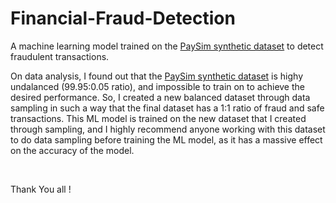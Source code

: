 # Financial-Fraud-Detection

A machine learning model trained on the <a href=https://www.kaggle.com/ntnu-testimon/paysim1>PaySim synthetic dataset</a> to detect fraudulent transactions.
<p> On data analysis, I found out that the <a href=https://www.kaggle.com/ntnu-testimon/paysim1>PaySim synthetic dataset</a> is highy undalanced (99.95:0.05 ratio), and impossible to train on to achieve the desired performance. So, I created a new balanced dataset through data sampling in such a way that the final dataset has a 1:1 ratio of fraud and safe transactions. This ML model is trained on the new dataset that I created through sampling, and I highly recommend anyone working with this dataset to do data sampling before training the ML model, as it has a massive effect on the accuracy of the model.<p>
<br><p> Thank You all ! </p>  
